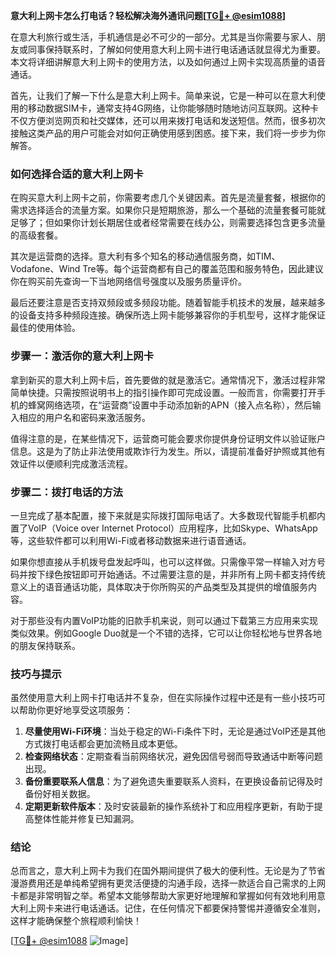 **意大利上网卡怎么打电话？轻松解决海外通讯问题[[TG💪+ @esim1088](https://t.me/s/esim1088)]**

在意大利旅行或生活，手机通信是必不可少的一部分。尤其是当你需要与家人、朋友或同事保持联系时，了解如何使用意大利上网卡进行电话通话就显得尤为重要。本文将详细讲解意大利上网卡的使用方法，以及如何通过上网卡实现高质量的语音通话。

首先，让我们了解一下什么是意大利上网卡。简单来说，它是一种可以在意大利使用的移动数据SIM卡，通常支持4G网络，让你能够随时随地访问互联网。这种卡不仅方便浏览网页和社交媒体，还可以用来拨打电话和发送短信。然而，很多初次接触这类产品的用户可能会对如何正确使用感到困惑。接下来，我们将一步步为你解答。

### 如何选择合适的意大利上网卡

在购买意大利上网卡之前，你需要考虑几个关键因素。首先是流量套餐，根据你的需求选择适合的流量方案。如果你只是短期旅游，那么一个基础的流量套餐可能就足够了；但如果你计划长期居住或者经常需要在线办公，则需要选择包含更多流量的高级套餐。

其次是运营商的选择。意大利有多个知名的移动通信服务商，如TIM、Vodafone、Wind Tre等。每个运营商都有自己的覆盖范围和服务特色，因此建议你在购买前先查询一下当地网络信号强度以及服务质量评价。

最后还要注意是否支持双频段或多频段功能。随着智能手机技术的发展，越来越多的设备支持多种频段连接。确保所选上网卡能够兼容你的手机型号，这样才能保证最佳的使用体验。

### 步骤一：激活你的意大利上网卡

拿到新买的意大利上网卡后，首先要做的就是激活它。通常情况下，激活过程非常简单快捷。只需按照说明书上的指引操作即可完成设置。一般而言，你需要打开手机的蜂窝网络选项，在“运营商”设置中手动添加新的APN（接入点名称），然后输入相应的用户名和密码来激活服务。

值得注意的是，在某些情况下，运营商可能会要求你提供身份证明文件以验证账户信息。这是为了防止非法使用或欺诈行为发生。所以，请提前准备好护照或其他有效证件以便顺利完成激活流程。

### 步骤二：拨打电话的方法

一旦完成了基本配置，接下来就是实际拨打国际电话了。大多数现代智能手机都内置了VoIP（Voice over Internet Protocol）应用程序，比如Skype、WhatsApp等，这些软件都可以利用Wi-Fi或者移动数据来进行语音通话。

如果你想直接从手机拨号盘发起呼叫，也可以这样做。只需像平常一样输入对方号码并按下绿色按钮即可开始通话。不过需要注意的是，并非所有上网卡都支持传统意义上的语音通话功能，具体取决于你所购买的产品类型及其提供的增值服务内容。

对于那些没有内置VoIP功能的旧款手机来说，则可以通过下载第三方应用来实现类似效果。例如Google Duo就是一个不错的选择，它可以让你轻松地与世界各地的朋友保持联系。

### 技巧与提示

虽然使用意大利上网卡打电话并不复杂，但在实际操作过程中还是有一些小技巧可以帮助你更好地享受这项服务：

1. **尽量使用Wi-Fi环境**：当处于稳定的Wi-Fi条件下时，无论是通过VoIP还是其他方式拨打电话都会更加流畅且成本更低。
2. **检查网络状态**：定期查看当前网络状况，避免因信号弱而导致通话中断等问题出现。
3. **备份重要联系人信息**：为了避免遗失重要联系人资料，在更换设备前记得及时备份好相关数据。
4. **定期更新软件版本**：及时安装最新的操作系统补丁和应用程序更新，有助于提高整体性能并修复已知漏洞。

### 结论

总而言之，意大利上网卡为我们在国外期间提供了极大的便利性。无论是为了节省漫游费用还是单纯希望拥有更灵活便捷的沟通手段，选择一款适合自己需求的上网卡都是非常明智之举。希望本文能够帮助大家更好地理解和掌握如何有效地利用意大利上网卡来进行电话通话。记住，在任何情况下都要保持警惕并遵循安全准则，这样才能确保整个旅程顺利愉快！

[[TG💪+ @esim1088](https://t.me/s/esim1088) ![Image](https://i.postimg.cc/4NQfJmqS/Snipaste-2025-05-13-00-14-12.png)]